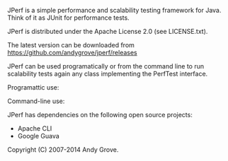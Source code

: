 JPerf is a simple performance and scalability testing framework for Java. Think of it as JUnit for performance tests.

JPerf is distributed under the Apache License 2.0 (see LICENSE.txt).

The latest version can be downloaded from https://github.com/andygrove/jperf/releases

JPerf can be used programatically or from the command line to run scalability tests again any class 
implementing the PerfTest interface.

Programattic use:


Command-line use:


JPerf has dependencies on the following open source projects:

- Apache CLI
- Google Guava

Copyright (C) 2007-2014 Andy Grove.

